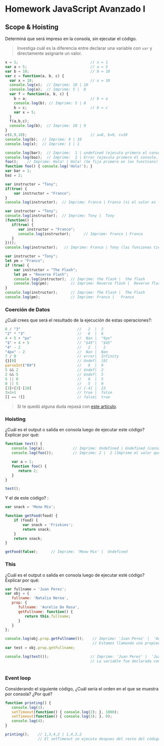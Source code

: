 
# Homework JavaScript Avanzado I

## Scope & Hoisting

Determiná que será impreso en la consola, sin ejecutar el código.

> Investiga cuál es la diferencia entre declarar una variable con `var` y directamente asignarle un valor.

```javascript
x = 1;                                 // x = 1
var a = 5;                             // a = 5
var b = 10;                            // b = 10
var c = function(a, b, c) {
  var x = 10;                          // x = 10
  console.log(x);  // Imprime: 10 | 10
  console.log(a);  // Imprime: 5 |  8                 
  var f = function(a, b, c) {
    b = a;                             // b = a
    console.log(b); // Imprime: 5 | 8
    b = c;                             // b = c
    var x = 5;
  }
  f(a,b,c);        
  console.log(b);  // Imprime: 10 | 9
}
c(8,9,10);                             // a=8, b=9, c=10 
console.log(b);  // Imprime: 9 | 10
console.log(x);  // Imprime: 1 | 1
```

```javascript
console.log(bar);  // Imprime:  1 | undefined (ejecuta primero el console.log)
console.log(baz);  // Imprime:  2 | Error (ejecuta primero el console.log)
foo();    // Imprime: Hola! | Hola! (Se fija primero en las functions)
function foo() { console.log('Hola!'); }
var bar = 1;
baz = 2;
```

```javascript
var instructor = "Tony";
if(true) {
    var instructor = "Franco";
}
console.log(instructor);  // Imprime: Franco | Franco (si el valor es false imprime Tony)
```

```javascript
var instructor = "Tony";
console.log(instructor);  // Imprime: Tony |  Tony
(function() {
   if(true) {
      var instructor = "Franco";
      console.log(instructor);      // Imprime: Franco | Franco
   }
})();
console.log(instructor);   // Imprime: Franco | Tony (las funciones tiene otro scope, los if no)
```

```javascript
var instructor = "Tony";
let pm = "Franco";
if (true) {
    var instructor = "The Flash";
    let pm = "Reverse Flash";
    console.log(instructor);  // Imprime: the flash |  the flash
    console.log(pm);          // Imprime: Reverse flash |  Reverse flash
}
console.log(instructor);      // Imprime: The Flash |  The Flash
console.log(pm);              // Imprime: Franco |   Franco
```
### Coerción de Datos

¿Cuál crees que será el resultado de la ejecución de estas operaciones?:

```javascript
6 / "3"                          //   2  |  2
"2" * "3"                        //   6  |  6
4 + 5 + "px"                     //  Nan |  "9px"
"$" + 4 + 5                      // "$45"|  "$45"
"4" - 2                          //   2  |   2
"4px" - 2                        //  Nan |  Nan
7 / 0                            // error|  Infinity
{}[0]                            // Undef|  [0]
parseInt("09")                   //   9  |  9
5 && 2                           // Undef|  2
2 && 5                           // Undef|  5
5 || 0                           //   0  |  5
0 || 5                           //   5  |  0
[3]+[3]-[10]                     // [-4] |  23
3>2>1                            // true |  false
[] == ![]                        // false|  true
```

> Si te quedó alguna duda repasá con [este artículo](http://javascript.info/tutorial/object-conversion).


### Hoisting

¿Cuál es el output o salida en consola luego de ejecutar este código? Explicar por qué:

```javascript
function test() {
   console.log(a);             // Imprime: Undefined | Undefined (console.log lo toma antes que var)
   console.log(foo());         // Imprime: 2 |  2 (Imprime el valor que retorna)

   var a = 1;
   function foo() {
      return 2;
   }
}

test();
```

Y el de este código? :

```javascript
var snack = 'Meow Mix';

function getFood(food) {
    if (food) {
        var snack = 'Friskies';
        return snack;
    }
    return snack;
}

getFood(false);      // Imprime: 'Meow Mix' |  Undefined
```


### This

¿Cuál es el output o salida en consola luego de ejecutar esté código? Explicar por qué:

```javascript
var fullname = 'Juan Perez';
var obj = {
   fullname: 'Natalia Nerea',
   prop: {
      fullname: 'Aurelio De Rosa',
      getFullname: function() {
         return this.fullname;
      }
   }
};

console.log(obj.prop.getFullname());    // Imprime: 'Juan Perez' |  'Aurelio De Rosa'
                                        // Estamos llamando una propiedad de un objeto (una funcion) Esta busca la propiedad en el objeto donde fue invocada
var test = obj.prop.getFullname;

console.log(test());                   // Imprime: 'Juan Perez' |  'Juan Perez'
                                       // La variable fue declarada con solo una propiedad del objeto, la cual copió, pero cuando necesita el this y no la encuentra se va al obj global
                        
``` 

### Event loop

Considerando el siguiente código, ¿Cuál sería el orden en el que se muestra por consola? ¿Por qué?

```javascript
function printing() {
   console.log(1);
   setTimeout(function() { console.log(2); }, 1000);
   setTimeout(function() { console.log(3); }, 0);
   console.log(4);
}

printing();    // 1,3,4,2 | 1,4,3,2
               // El setTimeout se ejecuta despues del resto del código.
```
